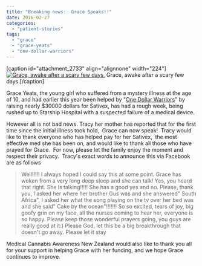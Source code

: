 ```yaml
---
title: "Breaking news:  Grace Speaks!!"
date: 2016-02-27
categories: 
  - "patient-stories"
tags: 
  - "grace"
  - "grace-yeats"
  - "one-dollar-warriors"
---
```


\[caption id="attachment\_2733" align="alignnone" width="224"\][![Grace, awake after a scary few days.](http://mcawarenessnz.org/wp-content/uploads/2016/02/grace-in-hospital.jpg?w=224)](http://mcawarenessnz.org/wp-content/uploads/2016/02/grace-in-hospital.jpg) Grace, awake after a scary few days.\[/caption\]

Grace Yeats, the young girl who suffered from a mystery illness at the age of 10, and had earlier this year been helped by "[One Dollar Warriors](https://givealittle.co.nz/cause/onedollarwarriorsfightforgrace)" by raising nearly $30000 dollars for Sativex, has had a rough week, being rushed up to Starship Hospital with a suspected failure of a medical device.

However all is not bad news. Tracy her mother has reported that for the first time since the initial illness took hold,  Grace can now speak!  Tracy would like to thank everyone who has helped pay for her Sativex,  the most effective med she has been on, and would like to thank all those who have prayed for Grace.  For now, please let the family enjoy the moment and respect their privacy.  Tracy's exact words to announce this via Facebook are as follows

> Well!!!!! I always hoped I could say this at some point. Grace has woken from a very long deep sleep and she can talk! Yes, you heard that right. She is talking!!!!! She has a good yes and no. Please, thank you, I asked her where her brother Gus was and she answered" South Africa", I asked her what the song playing on the tv over her bed was and she said" Cake by the ocean"!!!!!!! So so excited, tears of joy, big goofy grin on my face, all the nurses coming to hear her, everyone is so happy. Please keep those wonderful prayers going, you guys are really good at it:) Please God, let this be a big breakthrough that doesn't go away. Please let it stay

Medical Cannabis Awareness New Zealand would also like to thank you all for your support in helping Grace with her funding, and we hope Grace continues to improve.
